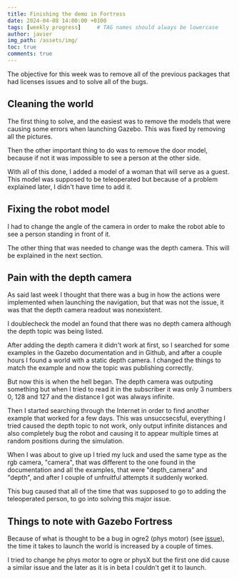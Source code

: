 ```yaml
---
title: Finishing the demo in Fortress
date: 2024-04-08 14:00:00 +0100
tags: [weekly progress]     # TAG names should always be lowercase
author: javier
img_path: /assets/img/
toc: true
comments: true
---
```


The objective for this week was to remove all of the previous packages that had licenses issues and to solve all of the bugs.

## Cleaning the world

The first thing to solve, and the easiest was to remove the models that were causing some errors when launching Gazebo.
This was fixed by removing all the pictures.

Then the other important thing to do was to remove the door model, because if not it was impossible to see a person at the other side.

With all of this done, I added a model of a woman that will serve as a guest. This model was supposed to be teleoperated but because of a problem explained later, I didn't have time to add it.

## Fixing the robot model

I had to change the angle of the camera in order to make the robot able to see a person standing in front of it.

The other thing that was needed to change was the depth camera. This will be explained in the next section.

## Pain with the depth camera

As said last week I thought that there was a bug in how the actions were implemented when launching the navigation, but that was not the issue, it was that the depth camera readout was nonexistent.

I doublecheck the model an found that there was no depth camera although the depth topic was being listed.

After adding the depth camera it didn't work at first, so I searched for some examples in the Gazebo documentation and in Github, and after a couple hours I found a world with a static depth camera. I changed the things to match the example and now the topic was publishing correctly.

But now this is when the hell began. The depth camera was outputing something but when I tried to read it in the subscriber it was only 3 numbers 0, 128 and 127 and the distance I got was always infinite.

Then I started searching through the Internet in order to find another example that worked for a few days. This was unsuccsecsful, everything I tried caused the depth topic to not work, only output infinite distances and also completely bug the robot and causing it to appear multiple times at random positions during the simulation.

When I was about to give up I tried my luck and used the same type as the rgb camera, "camera", that was different to the one found in the documentation and all the examples, that were "depth_camera" and "depth", and after I couple of unfruitful attempts it suddenly worked.

This bug caused that all of the time that was supposed to go to adding the teleoperated person, to go into solving this major issue.  

## Things to note with Gazebo Fortress

Because of what is thought to be a bug in ogre2 (phys motor) (see [issue](https://github.com/gazebosim/gz-sim/issues/2365)), the time it takes to launch the world is increased by a couple of times.

I tried to change he phys motor to ogre or physX but the first one did cause a similar issue and the later as it is in beta I couldn't get it to launch.
